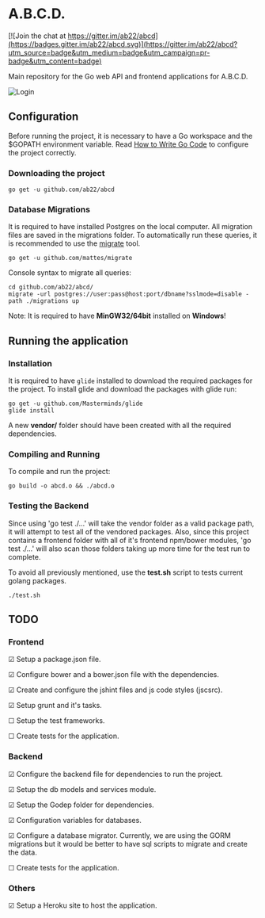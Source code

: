 # A.B.C.D.

[![Join the chat at https://gitter.im/ab22/abcd](https://badges.gitter.im/ab22/abcd.svg)](https://gitter.im/ab22/abcd?utm_source=badge&utm_medium=badge&utm_campaign=pr-badge&utm_content=badge)

Main repository for the Go web API and frontend applications for A.B.C.D.

![Login](http://i.imgur.com/esdXYyA.png)

## Configuration

Before running the project, it is necessary to have a Go workspace and the
$GOPATH environment variable. Read [How to Write Go Code](https://golang.org/doc/code.html)
to configure the project correctly.

### Downloading the project

```shell
go get -u github.com/ab22/abcd
```

### Database Migrations

It is required to have installed Postgres on the local computer. All migration
files are saved in the migrations folder. To automatically run these queries,
it is recommended to use the [migrate](https://github.com/mattes/migrate) tool.

```shell
go get -u github.com/mattes/migrate
```

Console syntax to migrate all queries:

```shell
cd github.com/ab22/abcd/
migrate -url postgres://user:pass@host:port/dbname?sslmode=disable -path ./migrations up
```

Note: It is required to have **MinGW32/64bit** installed on **Windows**!

## Running the application

### Installation

It is required to have `glide` installed to download the required packages for the project. To install glide and download the packages with glide run: 
```shell
go get -u github.com/Masterminds/glide
glide install
```

A new **vendor/** folder should have been created with all the required dependencies.

### Compiling and Running

To compile and run the project:

```shell
go build -o abcd.o && ./abcd.o
```

### Testing the Backend

Since using 'go test ./...' will take the vendor folder as a valid package
path, it will attempt to test all of the vendored packages. Also, since
this project contains a frontend folder with all of it's frontend
npm/bower modules, 'go test ./...' will also scan those folders taking up
more time for the test run to complete.

To avoid all previously mentioned, use the **test.sh** script to tests current
golang packages.

```shell
./test.sh
```

## TODO

### Frontend

☑ Setup a package.json file.

☑ Configure bower and a bower.json file with the dependencies.

☑ Create and configure the jshint files and js code styles (jscsrc).

☑ Setup grunt and it's tasks.

☐ Setup the test frameworks.

☐ Create tests for the application.


### Backend

☑ Configure the backend file for dependencies to run the project.

☑ Setup the db models and services module.

☑ Setup the Godep folder for dependencies.

☑ Configuration variables for databases.

☑ Configure a database migrator. Currently, we are using the GORM
  migrations but it would be better to have sql scripts to migrate
  and create the data.

☐ Create tests for the application.


### Others

☑ Setup a Heroku site to host the application.

